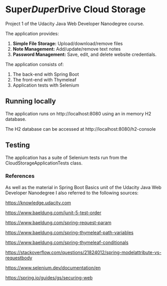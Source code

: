 # Super*Duper*Drive Cloud Storage

Project 1 of the Udacity Java Web Developer Nanodegree course.

The application provides:

1. **Simple File Storage:** Upload/download/remove files
2. **Note Management:** Add/update/remove text notes
3. **Password Management:** Save, edit, and delete website credentials.

The application consists of:

1. The back-end with Spring Boot
2. The front-end with Thymeleaf
3. Application tests with Selenium

## Running locally

The application runs on http://localhost:8080 using an in memory H2 database.

The H2 database can be accessed at http://localhost:8080/h2-console

## Testing

The application has a suite of Selenium tests run from the CloudStorageApplicationTests class.

### References

As well as the material in Spring Boot Basics unit of the Udacity Java Web Developer Nanodegree I also referred to the following sources:

https://knowledge.udacity.com

https://www.baeldung.com/junit-5-test-order

https://www.baeldung.com/spring-request-param

https://www.baeldung.com/spring-thymeleaf-path-variables

https://www.baeldung.com/spring-thymeleaf-conditionals

https://stackoverflow.com/questions/21824012/spring-modelattribute-vs-requestbody

https://www.selenium.dev/documentation/en

https://spring.io/guides/gs/securing-web



